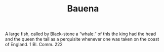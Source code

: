 ---
title: Bauena
letter: B
permalink: "/definitions/bauena.html"
body: A large fish, called by Black-stone a “whale.” of thls the king had the head
  and the queen the tail as a perquisite whenever one was taken on the coast of England.
  1 Bl. Comm. 222
published_at: '2018-07-07'
layout: post
---